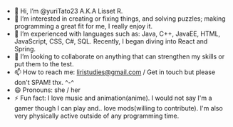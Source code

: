 - 👋 Hi, I’m @yuriTato23 A.K.A Lisset R. 
- 👀 I’m interested in creating or fixing things, and solving puzzles; making programming a great fit for me, I really enjoy it.
- 🌱 I’m experienced with languages such as: Java, C++, JavaEE, HTML, JavaScript, CSS, C#, SQL. Recently, I began diving into React and Spring. 
- 💞️ I’m looking to collaborate on anything that can strengthen my skills or put them to the test.
- 📫 How to reach me: liristudies@gmail.com / Get in touch but please don't SPAM! thx. ^-^
- 😄 Pronouns: she / her 
- ⚡ Fun fact: I love music and animation(anime). I would not say I'm a gamer though I can play and.. love mods(willing to contribute). I'm also very physically active outside of any programming time.

<!---
yuriTato23/yuriTato23 is a ✨ special ✨ repository because its `README.md` (this file) appears on your GitHub profile.
You can click the Preview link to take a look at your changes.
--->
 
